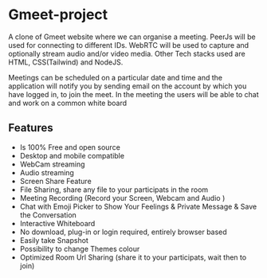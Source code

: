 # Gmeet-project
  A clone of Gmeet website where we can organise a meeting. PeerJs will be used for connecting to different IDs.
WebRTC will be used to capture and optionally stream audio and/or video media. Other Tech stacks used are
HTML, CSS(Tailwind) and NodeJS.

  Meetings can be scheduled on a particular date and time and the application will notify you by sending email on
the account by which you have logged in, to join the meet. In the meeting the users will be able to chat and work
on a common white board


## Features

- Is 100% Free and open source 
- Desktop and mobile compatible 
- WebCam streaming 
- Audio streaming 
- Screen Share Feature
- File Sharing, share any file to your participats in the room
- Meeting Recording (Record your Screen, Webcam and Audio )
- Chat with Emoji Picker to Show Your Feelings & Private Message & Save the Conversation 
- Interactive Whiteboard 
- No download, plug-in or login required, entirely browser based
- Easily take Snapshot 
- Possibility to change Themes colour 
- Optimized Room Url Sharing (share it to your participats, wait then to join)

